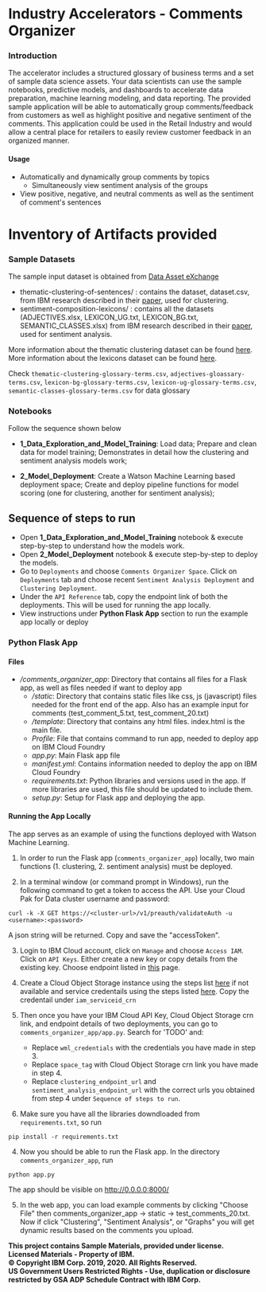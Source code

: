 # Industry Accelerators - Comments Organizer

### Introduction

The accelerator includes a structured glossary of business terms and a set of sample data science assets. Your data scientists can use the sample notebooks, predictive models, and dashboards to accelerate data preparation, machine learning modeling, and data reporting. The provided sample application will be able to automatically group comments/feedback from customers as well as highlight positive and negative sentiment of the comments. This application could be used in the Retail Industry and would allow a central place for retailers to easily review customer feedback in an organized manner. 

#### Usage

- Automatically and dynamically group comments by topics
    - Simultaneously view sentiment analysis of the groups
- View positive, negative, and neutral comments as well as the sentiment of comment's sentences

# Inventory of Artifacts provided

### Sample Datasets

The sample input dataset is obtained from [Data Asset eXchange](https://developer.ibm.com/exchanges/data/)

- thematic-clustering-of-sentences/ : contains the dataset, dataset.csv, from IBM research described in their [paper](https://www.aclweb.org/anthology/P18-2009.pdf), used for clustering.
- sentiment-composition-lexicons/ : contains all the datasets (ADJECTIVES.xlsx, LEXICON_UG.txt, LEXICON_BG.txt, SEMANTIC_CLASSES.xlsx) from IBM research described in their [paper](https://www.aclweb.org/anthology/C18-1189.pdf), used for sentiment analysis.

More information about the thematic clustering dataset can be found [here](https://developer.ibm.com/exchanges/data/all/thematic-clustering-of-sentences/). More information about the lexicons dataset can be found [here](https://developer.ibm.com/exchanges/data/all/sentiment-composition-lexicons/). 

Check `thematic-clustering-glossary-terms.csv`, `adjectives-gloassary-terms.csv`, `lexicon-bg-glossary-terms.csv`, `lexicon-ug-glossary-terms.csv`, `semantic-classes-glossary-terms.csv` for data glossary

### Notebooks

Follow the sequence shown below

* **1_Data_Exploration_and_Model_Training**: Load data; Prepare and clean data for model training; Demonstrates in detail how the clustering and sentiment analysis models work;

* **2_Model_Deployment**: Create a Watson Machine Learning based deployment space; Create and deploy pipeline functions for model scoring (one for clustering, another for sentiment analysis);

## Sequence of steps to run


* Open **1_Data_Exploration_and_Model_Training** notebook & execute step-by-step to understand how the models work.
* Open **2_Model_Deployment** notebook & execute step-by-step to deploy the models.
* Go to `Deployments` and choose `Comments Organizer Space`. Click on `Deployments` tab and choose recent `Sentiment Analysis Deployment` and `Clustering Deployment`.
* Under the `API Reference` tab, copy the endpoint link of both the deployments. This will be used for running the app locally.
* View instructions under **Python Flask App** section to run the example app locally or deploy

### Python Flask App

#### Files
* */comments_organizer_app*: Directory that contains all files for a Flask app, as well as files needed if want to deploy app
  * */static*: Directory that contains static files like css, js (javascript) files needed for the front end of the app. Also has an example input for comments (test_comment_5.txt, test_comment_20.txt)
  * */template*: Directory that contains any html files. index.html is the main file.
  * *Profile*: File that contains command to run app, needed to deploy app on IBM Cloud Foundry
  * *app.py*: Main Flask app file
  * *manifest.yml*: Contains information needed to deploy the app on IBM Cloud Foundry
  * *requirements.txt*: Python libraries and versions used in the app. If more libraries are used, this file should be updated to include them.
  * *setup.py*: Setup for Flask app and deploying the app.


#### Running the App Locally
The app serves as an example of using the functions deployed with Watson Machine Learning.

1. In order to run the Flask app (`comments_organizer_app`) locally, two main functions (1. clustering, 2. sentiment analysis) must be deployed. 

2. In a terminal window (or command prompt in Windows), run the following command to get a token to access the API. Use your Cloud Pak for Data cluster username and password:

```
curl -k -X GET https://<cluster-url>/v1/preauth/validateAuth -u <username>:<password>
```

A json string will be returned. Copy and save the "accessToken".

3. Login to IBM Cloud account, click on `Manage` and choose `Access IAM`. Click on `API Keys`. Either create a new key or copy details from the existing key. Choose endpoint listed in [this](https://dataplatform.cloud.ibm.com/docs/content/wsj/analyze-data/ml-overview.html) page.

4. Create a Cloud Object Storage instance using the steps list [here](https://cloud.ibm.com/docs/cloud-object-storage/basics?topic=cloud-object-storage-provision) if not available and service credentails using the steps 
listed [here](https://cloud.ibm.com/docs/cloud-object-storage?topic=cloud-object-storage-service-credentials). Copy the credentail under `iam_serviceid_crn`  

2. Then once you have your IBM Cloud API Key, Cloud Object Storage crn link, and endpoint details of two deployments, you can go to `comments_organizer_app/app.py`. Search for 'TODO' and:
     * Replace `wml_credentials` with the credentials you have made in step 3.
     * Replace `space_tag` with Cloud Object Storage crn link you have made in step 4.
     * Replace `clustering_endpoint_url` and `sentiment_analysis_endpoint_url` with the correct urls you obtained from step 4 under `Sequence of steps to run`. 
     
3. Make sure you have all the libraries downdloaded from `requirements.txt`, so run
```
pip install -r requirements.txt
```
4. Now you should be able to run the Flask app. In the directory `comments_organizer_app`, run
```
python app.py
```
The app should be visible on http://0.0.0.0:8000/

5. In the web app, you can load example comments by clicking "Choose File" then comments_organizer_app -> static -> test_comments_20.txt. Now if click "Clustering", "Sentiment Analysis", or "Graphs" you will get dynamic results based on the comments you upload.

**This project contains Sample Materials, provided under license. <br>
Licensed Materials - Property of IBM. <br>
© Copyright IBM Corp. 2019, 2020. All Rights Reserved. <br>
US Government Users Restricted Rights - Use, duplication or disclosure restricted by GSA ADP Schedule Contract with IBM Corp.<br>**